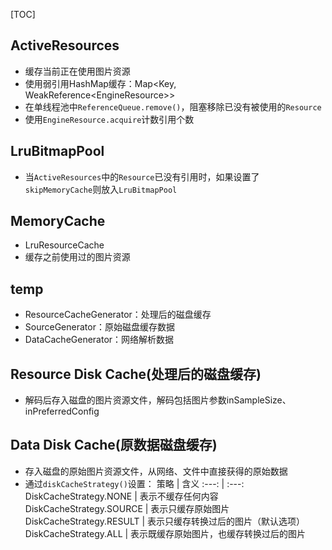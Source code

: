 [TOC]

## ActiveResources
* 缓存当前正在使用图片资源
* 使用弱引用HashMap缓存：Map<Key, WeakReference\<EngineResource>>
* 在单线程池中`ReferenceQueue.remove()`，阻塞移除已没有被使用的`Resource`
* 使用`EngineResource.acquire`计数引用个数

## LruBitmapPool
* 当`ActiveResources`中的`Resource`已没有引用时，如果设置了`skipMemoryCache`则放入`LruBitmapPool`

## MemoryCache
* LruResourceCache
* 缓存之前使用过的图片资源

## temp
* ResourceCacheGenerator：处理后的磁盘缓存
* SourceGenerator：原始磁盘缓存数据
* DataCacheGenerator：网络解析数据

## Resource Disk Cache(处理后的磁盘缓存)
* 解码后存入磁盘的图片资源文件，解码包括图片参数inSampleSize、inPreferredConfig

## Data Disk Cache(原数据磁盘缓存)
* 存入磁盘的原始图片资源文件，从网络、文件中直接获得的原始数据
* 通过`diskCacheStrategy()`设置：
策略 | 含义
:---: | :---:
DiskCacheStrategy.NONE | 表示不缓存任何内容
DiskCacheStrategy.SOURCE | 表示只缓存原始图片
DiskCacheStrategy.RESULT | 表示只缓存转换过后的图片（默认选项）
DiskCacheStrategy.ALL  | 表示既缓存原始图片，也缓存转换过后的图片